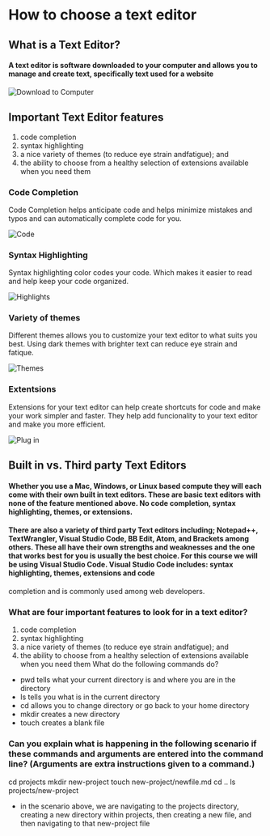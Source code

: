 # How to choose a text editor

## What is a Text Editor?

#### A text editor is software downloaded to your computer and allows you to manage and create text, specifically text used for a website

![Download to Computer](https://images.unsplash.com/photo-1634745646763-1f1183bb91c1?ixlib=rb-4.0.3&ixid=M3wxMjA3fDB8MHxzZWFyY2h8MXx8ZG93biUyMGFycm93fGVufDB8fDB8fHwy&auto=format&fit=crop&w=500&q=60)

## Important Text Editor features

1. code completion
2. syntax highlighting
3. a nice variety of themes (to reduce eye strain andfatigue); and
4. the ability to choose from a healthy selection of
extensions available when you need them

### Code Completion

Code Completion helps anticipate code and helps minimize mistakes and typos and can automatically complete code for you. 

![Code](https://images.unsplash.com/photo-1517180102446-f3ece451e9d8?ixlib=rb-4.0.3&ixid=M3wxMjA3fDB8MHxzZWFyY2h8MTZ8fHByZWRpY3RpdmUlMjB0ZXh0fGVufDB8fDB8fHwy&auto=format&fit=crop&w=500&q=60)

### Syntax Highlighting

Syntax highlighting color codes your code. Which makes it easier to read and help keep your code organized.

![Highlights](https://images.unsplash.com/photo-1567855354833-ac2c4f967b0c?ixlib=rb-4.0.3&ixid=M3wxMjA3fDB8MHxzZWFyY2h8MXx8aGlnaGxpZ2h0ZXJzfGVufDB8fDB8fHwy&auto=format&fit=crop&w=500&q=60)



### Variety of themes

Different themes allows you to customize your text editor to what suits you best. Using dark themes with brighter text can reduce eye strain and fatique.

![Themes](https://images.unsplash.com/photo-1524440914234-440f66215e1a?ixlib=rb-4.0.3&ixid=M3wxMjA3fDB8MHxzZWFyY2h8MjF8fHN0eWxlc3xlbnwwfHwwfHx8Mg%3D%3D&auto=format&fit=crop&w=500&q=60)

### Extentsions

Extensions for your text editor can help create shortcuts for code and make your work simpler and faster. They help add funcionality to your text editor and make you more efficient.

![Plug in](https://images.unsplash.com/photo-1520869562399-e772f042f422?ixlib=rb-4.0.3&ixid=M3wxMjA3fDB8MHxzZWFyY2h8NXx8cGx1ZyUyMGlufGVufDB8fDB8fHwy&auto=format&fit=crop&w=500&q=60)

## Built in vs. Third party Text Editors

#### Whether you use a Mac, Windows, or Linux based compute they will each come with their own built in text editors. These are basic text editors with none of the feature mentioned above. No code completion, syntax highlighting, themes, or extensions. 

#### There are also a variety of third party Text editors including; Notepad++, TextWrangler, Visual Studio Code, BB Edit, Atom, and Brackets among others. These all have their own strengths and weaknesses and the one that works best for you is usually the best choice. For this course we will be using Visual Studio Code. Visual Studio Code includes: syntax highlighting, themes, extensions and code
completion and is commonly used among web developers. 



### What are four important features to look for in a text editor?

1. code completion
2. syntax highlighting
3. a nice variety of themes (to reduce eye strain andfatigue); and
4. the ability to choose from a healthy selection of
extensions available when you need them
What do the following commands do?

- pwd tells what your current directory is and where you are in the directory
- ls tells you what is in the current directory
- cd allows you to change directory or go back to your home directory
- mkdir creates a new directory
- touch creates a blank file

### Can you explain what is happening in the following scenario if these commands and arguments are entered into the command line? (Arguments are extra instructions given to a command.)
cd projects
mkdir new-project
touch new-project/newfile.md
cd ..
ls projects/new-project

- in the scenario above, we are navigating to the projects directory, creating a new directory within projects, then creating a new file, and then navigating to that new-project file

